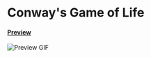 # Conway's Game of Life 
#### [Preview](https://vasylenkoval.github.io/gameoflife/)

![Preview GIF](https://github.com/vasylenkoval/gameoflife/assets/28285782/e87a82cb-ce00-4b7a-bf33-15b41691c83b)
